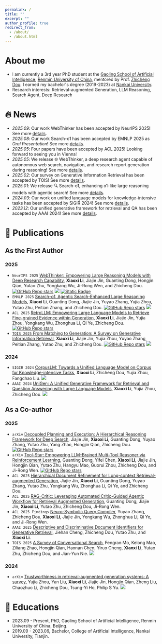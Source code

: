 ```yaml
---
permalink: /
title: ""
excerpt: ""
author_profile: true
redirect_from: 
  - /about/
  - /about.html
---
```


<span class='anchor' id='about-me'></span>
# About me
- I am currently a 3rd year PhD student at the [Gaoling School of Artificial Intelligence](https://ai.ruc.edu.cn/), [Renmin University of China](https://www.ruc.edu.cn/), mentored by Prof. [Zhicheng Dou](http://playbigdata.ruc.edu.cn/dou). I earned my bachelor's degree (2019-2023) at [Nankai University](https://www.nankai.edu.cn/).
- Research interests: Retrieval-augmented Generation, LLM Reasoning, Search Agent, Deep Research

<!-- <a href='https://scholar.google.com/citations?user=XDljV4YAAAAJ'><img src="https://img.shields.io/endpoint?url=https%3A%2F%2Fraw.githubusercontent.com%2FXiaoxi-Li1%2FXiaoxi-Li1.github.io%2Fgoogle-scholar-stats%2Fgs_data_shieldsio.json&logo=Google%20Scholar&labelColor=f6f6f6&color=9cf&style=flat&label=citations"></a> -->



# 🔥 News
- *2025.09*: Our work WebThinker has been accepted by NeurIPS 2025! See more [details](https://github.com/RUC-NLPIR/WebThinker).
- *2025.08*: Our work Search-o1 has been accepted by EMNLP 2025 as *Oral Presentation*! See more [details](https://github.com/sunnynexus/Search-o1).
- *2025.05*: Four papers have been accepted by ACL 2025! Looking forward to seeing you in Vienna!
- *2025.05*: We release 🌐 WebThinker, a deep research agent capable of autonomous web search, navigation, and research report generation during reasoning! See more [details](https://arxiv.org/abs/2504.21776).
- *2025.02*: Our survey on Generative Information Retrieval has been accepted by TOIS! See more [details](https://arxiv.org/abs/2404.14851).
- *2025.01*: We release 🔍 Search-o1, enhancing o1-like large reasoning models with agentic search! See more [details](https://arxiv.org/abs/2501.05366).
- *2024.03*: Our work on unified language models for knowledge-intensive tasks has been accepted by SIGIR 2024! See more [details](https://arxiv.org/abs/2404.14851).
- *2023.12*: Our unified generative framework for retrieval and QA has been accepted by AAAI 2024! See more [details](https://ojs.aaai.org/index.php/AAAI/article/download/28714/29380).



# 📝 Publications
<!-- \* for corresponding author. -->

## As the First Author

### 2025
- ``NeurIPS 2025`` [WebThinker: Empowering Large Reasoning Models with Deep Research Capability](https://arxiv.org/abs/2504.21776), 
**Xiaoxi Li**, Jiajie Jin, Guanting Dong, Hongjin Qian, Yutao Zhu, Yongkang Wu, Ji-Rong Wen, and Zhicheng Dou. <a href="https://github.com/RUC-NLPIR/WebThinker"><img alt="GitHub Repo stars" src="https://img.shields.io/github/stars/RUC-NLPIR/WebThinker?style=flat&logo=github&logoColor=black&labelColor=ffffff&color=ffffff&label=Stars"></a>  <a href='https://scholar.google.com/scholar?oi=bibs&hl=en&cites=2494358555732420670'><img src="https://img.shields.io/badge/dynamic/json?url=https%3A%2F%2Fraw.githubusercontent.com%2FXiaoxi-Li1%2FXiaoxi-Li1.github.io%2Fgoogle-scholar-stats%2Fgs_data.json&query=%24.publications.%5B%27XDljV4YAAAAJ%3ALkGwnXOMwfcC%27%5D.num_citations&label=Citations&color=ffffff&logo=Google%20Scholar&style=flat&labelColor=ffffff"></a> <a href="https://huggingface.co/collections/lixiaoxi45/webthinker-6812d5fd1287ee53d68f0557"><img alt="Static Badge" src="https://img.shields.io/badge/%F0%9F%A4%97%20HuggingFace-blue?color=ffffff"></a>
- ``EMNLP 2025`` [Search-o1: Agentic Search-Enhanced Large Reasoning Models](https://arxiv.org/abs/2501.05366), **Xiaoxi Li**, Guanting Dong, Jiajie Jin, Yuyao Zhang, Yujia Zhou, Yutao Zhu, Peitian Zhang, and Zhicheng Dou. <a href="https://github.com/sunnynexus/Search-o1"><img alt="GitHub Repo stars" src="https://img.shields.io/github/stars/sunnynexus/Search-o1?style=flat&logo=github&logoColor=black&labelColor=ffffff&color=ffffff&label=Stars"></a> <a href='https://scholar.google.com/scholar?oi=bibs&hl=en&cites=283590861766656057,17334087535406948909,11110584847133377481'><img src="https://img.shields.io/badge/dynamic/json?url=https%3A%2F%2Fraw.githubusercontent.com%2FXiaoxi-Li1%2FXiaoxi-Li1.github.io%2Fgoogle-scholar-stats%2Fgs_data.json&query=%24.publications.%5B%27XDljV4YAAAAJ%3AYsMSGLbcyi4C%27%5D.num_citations&label=Citations&color=ffffff&logo=Google%20Scholar&style=flat&labelColor=ffffff"></a>
- ``ACL 2025`` [RetroLLM: Empowering Large Language Models to Retrieve Fine-grained Evidence within Generation](https://aclanthology.org/2025.acl-long.819/), **Xiaoxi Li**, Jiajie Jin, Yujia Zhou, Yongkang Wu, Zhonghua Li, Qi Ye, Zhicheng Dou. <a href="https://github.com/sunnynexus/RetroLLM"><img alt="GitHub Repo stars" src="https://img.shields.io/github/stars/sunnynexus/RetroLLM?style=flat&logo=github&logoColor=black&labelColor=ffffff&color=ffffff&label=Stars"></a> <a href='https://scholar.google.com/scholar?oi=bibs&hl=en&cites=6160461029286396332'> <!-- <img src="https://img.shields.io/badge/dynamic/json?url=https%3A%2F%2Fraw.githubusercontent.com%2FXiaoxi-Li1%2FXiaoxi-Li1.github.io%2Fgoogle-scholar-stats%2Fgs_data.json&query=%24.publications.%5B%27XDljV4YAAAAJ%3AW7OEmFMy1HYC%27%5D.num_citations&label=Citations&color=ffffff&logo=Google%20Scholar&style=flat&labelColor=ffffff"></a> -->
- ``TOIS 2025`` [From Matching to Generation: A Survey on Generative Information Retrieval](https://dl.acm.org/doi/10.1145/3722552), **Xiaoxi Li**, Jiajie Jin, Yujia Zhou, Yuyao Zhang, Peitian Zhang, Yutao Zhu, and Zhicheng Dou. <a href="https://github.com/RUC-NLPIR/GenIR-Survey"><img alt="GitHub Repo stars" src="https://img.shields.io/github/stars/RUC-NLPIR/GenIR-Survey?style=flat&logo=github&logoColor=black&labelColor=ffffff&color=ffffff&label=Stars"></a> <a href='https://scholar.google.com/scholar?oi=bibs&hl=en&cites=1433442328918110034'><img src="https://img.shields.io/badge/dynamic/json?url=https%3A%2F%2Fraw.githubusercontent.com%2FXiaoxi-Li1%2FXiaoxi-Li1.github.io%2Fgoogle-scholar-stats%2Fgs_data.json&query=%24.publications.%5B%27XDljV4YAAAAJ%3AqjMakFHDy7sC%27%5D.num_citations&label=Citations&color=ffffff&logo=Google%20Scholar&style=flat&labelColor=ffffff"></a>

### 2024
- ``SIGIR 2024`` [CorpusLM: Towards a Unified Language Model on Corpus for Knowledge-intensive Tasks](https://dl.acm.org/doi/abs/10.1145/3626772.3657778), **Xiaoxi Li**, Zhicheng Dou, Yujia Zhou, Fangchao Liu. <a href='https://scholar.google.com/scholar?oi=bibs&hl=en&cites=15744127386164548655,16522243399981860431'><img src="https://img.shields.io/badge/dynamic/json?url=https%3A%2F%2Fraw.githubusercontent.com%2FXiaoxi-Li1%2FXiaoxi-Li1.github.io%2Fgoogle-scholar-stats%2Fgs_data.json&query=%24.publications.%5B%27XDljV4YAAAAJ%3AIjCSPb-OGe4C%27%5D.num_citations&label=Citations&color=ffffff&logo=Google%20Scholar&style=flat&labelColor=ffffff"></a>
- ``AAAI 2024`` [UniGen: A Unified Generative Framework for Retrieval and Question Answering with Large Language Models](https://ojs.aaai.org/index.php/AAAI/article/download/28714/29380), **Xiaoxi Li**, Yujia Zhou, Zhicheng Dou. <a href='https://scholar.google.com/scholar?oi=bibs&hl=en&cites=5058310051629328060'><img src="https://img.shields.io/badge/dynamic/json?url=https%3A%2F%2Fraw.githubusercontent.com%2FXiaoxi-Li1%2FXiaoxi-Li1.github.io%2Fgoogle-scholar-stats%2Fgs_data.json&query=%24.publications.%5B%27XDljV4YAAAAJ%3A9yKSN-GCB0IC%27%5D.num_citations&label=Citations&color=ffffff&logo=Google%20Scholar&style=flat&labelColor=ffffff"></a>

## As a Co-author

### 2025
- ``arXiv`` [Decoupled Planning and Execution: A Hierarchical Reasoning Framework for Deep Search](https://arxiv.org/abs/2507.02652), Jiajie Jin, **Xiaoxi Li**, Guanting Dong, Yuyao Zhang, Yutao Zhu, Yang Zhao, Hongjin Qian, Zhicheng Dou. <a href="https://github.com/ignorejjj/HiRA"><img alt="GitHub Repo stars" src="https://img.shields.io/github/stars/ignorejjj/HiRA?style=flat&logo=github&logoColor=black&labelColor=ffffff&color=ffffff&label=Stars"></a>
- ``arXiv`` [Tool-Star: Empowering LLM-Brained Multi-Tool Reasoner via Reinforcement Learning](https://arxiv.org/abs/2505.16410), Guanting Dong, Yifei Chen, **Xiaoxi Li**, Jiajie Jin, Hongjin Qian, Yutao Zhu, Hangyu Mao, Guorui Zhou, Zhicheng Dou, and Ji-Rong Wen. <a href="https://github.com/dongguanting/Tool-Star"><img alt="GitHub Repo stars" src="https://img.shields.io/github/stars/dongguanting/Tool-Star?style=flat&logo=github&logoColor=black&labelColor=ffffff&color=ffffff&label=Stars"></a>
- ``ACL 2025`` [Hierarchical Document Refinement for Long-context Retrieval-augmented Generation](https://arxiv.org/abs/2505.10413), Jiajie Jin, **Xiaoxi Li**, Guanting Dong, Yuyao Zhang, Yutao Zhu, Yongkang Wu, Zhonghua Li, Qi Ye, and Zhicheng Dou.
- ``ACL 2025`` [RAG-Critic: Leveraging Automated Critic-Guided Agentic Workflow for Retrieval Augmented Generation](https://arxiv.org/abs/2505.xxxxxx), Guanting Dong, Jiajie Jin, **Xiaoxi Li**, Yutao Zhu, Zhicheng Dou, Ji-Rong Wen.
- ``ACL 2025 Findings`` [Neuro-Symbolic Query Compiler](https://arxiv.org/abs/2505.11932),
Yuyao Zhang, Zhicheng Dou, **Xiaoxi Li**, Jiajie Jin, Yongkang Wu, Zhonghua Li, Qi Ye, and Ji-Rong Wen.
- ``AAAI 2025`` [Descriptive and Discriminative Document Identifiers for Generative Retrieval](https://doi.org/10.1609/aaai.v39i11.33253), Jiehan Cheng, Zhicheng Dou, Yutao Zhu, and **Xiaoxi Li**.
- ``TOIS 2025`` [A Survey of Conversational Search](https://arxiv.org/pdf/2410.15576), Fengran Mo, Kelong Mao, Ziliang Zhao, Hongjin Qian, Haonan Chen, Yiruo Cheng, **Xiaoxi Li**, Yutao Zhu, Zhicheng Dou, and Jian-Yun Nie. <a href='https://scholar.google.com/scholar?oi=bibs&hl=en&cites=645244174191248292'><img src="https://img.shields.io/badge/dynamic/json?url=https%3A%2F%2Fraw.githubusercontent.com%2FXiaoxi-Li1%2FXiaoxi-Li1.github.io%2Fgoogle-scholar-stats%2Fgs_data.json&query=%24.publications.%5B%27XDljV4YAAAAJ%3AY0pCki6q_DkC%27%5D.num_citations&label=Citations&color=ffffff&logo=Google%20Scholar&style=flat&labelColor=ffffff"></a>

### 2024
- ``arXiv`` [Trustworthiness in retrieval-augmented generation systems: A survey](https://arxiv.org/abs/2409.10102), Yujia Zhou, Yan Liu, **Xiaoxi Li**, Jiajie Jin, Hongjin Qian, Zheng Liu, Chaozhuo Li, Zhicheng Dou, Tsung-Yi Ho, Philip S Yu. <a href='https://scholar.google.com/scholar?oi=bibs&hl=en&cites=8987613846345750009'><img src="https://img.shields.io/badge/dynamic/json?url=https%3A%2F%2Fraw.githubusercontent.com%2FXiaoxi-Li1%2FXiaoxi-Li1.github.io%2Fgoogle-scholar-stats%2Fgs_data.json&query=%24.publications.%5B%27XDljV4YAAAAJ%3ATyk-4Ss8FVUC%27%5D.num_citations&label=Citations&color=ffffff&logo=Google%20Scholar&style=flat&labelColor=ffffff"></a>


# 📖 Educations
- 2023.09 - Present, PhD, Gaoling School of Artificial Intelligence, Renmin University of China, Beijing.
- 2019.09 - 2023.06, Bachelor, College of Artificial Intelligence, Nankai University, Tianjin.

<!-- # Experiences
- *2021.12 - 2022.12*, Research Intern, Poisson Lab, Huawei <img src="./images/huawei.png" style="width: 4em;">. Supervised by [Xinyu Zhang](https://scholar.google.com/citations?user=W_WZEQEAAAAJ)
- *2018.8 - 2019.6*, Research Intern, XiaoIce, Microsoft Asia <img src="./images/microsoft.png" style="width: 4em;">. Supervised by [Ruihua Song](https://www.microsoft.com/en-us/research/people/rsong/)  
- *2016.9 - 2019.6*, Research Assistant, Beijing Key Lab of Big Data Management and Analysis Methods. Supervised by [Zhicheng Dou](http://playbigdata.ruc.edu.cn/dou) and [Ji-Rong Wen](https://scholar.google.com/citations?user=tbxCHJgAAAAJ)
- *2016.6 - 2016.9*, Software Engineer, Infosys Technology Limited <img src="./images/Infosys.png" style="width: 3em;">. Supervised by [Anjaneyulu Pasala](https://in.linkedin.com/in/anjaneyulupasala) -->

<!-- # Academic Services
- AC/SPC: ACL Rolling Review
- PC Member: ACL, SIGIR, NeurIPS, ICLR, ICML, WWW, SIGKDD, AAAI, EMNLP, CIKM, WSDM, COLING, COLM 
- Journal Reviewer: TOIS, JASIST, KAIS, TALLIP, Computing Surveys -->
